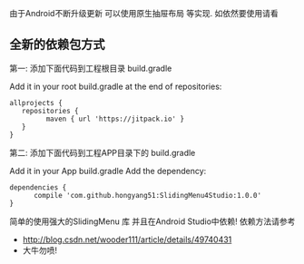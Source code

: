 由于Android不断升级更新 可以使用原生抽屉布局 等实现.
如依然要使用请看

##  全新的依赖包方式

第一: 添加下面代码到工程根目录 build.gradle  


Add it in your root build.gradle at the end of repositories:

```
allprojects {
   repositories {
         maven { url 'https://jitpack.io' }
   }
}
```
第二: 添加下面代码到工程APP目录下的 build.gradle


Add it in your App build.gradle   Add the dependency:


```
dependencies {
      compile 'com.github.hongyang51:SlidingMenu4Studio:1.0.0'
}
```
简单的使用强大的SlidingMenu 库 并且在Android Studio中依赖! 依赖方法请参考 
* http://blog.csdn.net/wooder111/article/details/49740431 
* 大牛勿喷!
